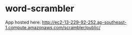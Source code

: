 # word-scrambler

App hosted here: 
http://ec2-13-229-92-252.ap-southeast-1.compute.amazonaws.com/scrambler/public/
